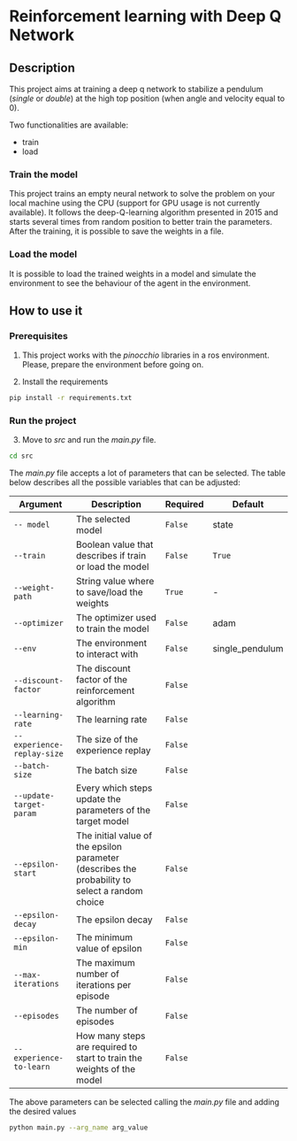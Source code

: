# Reinforcement learning with Deep Q Network

## Description

This project aims at training a deep q network to stabilize a pendulum (_single_ or _double_) at the high top position (when angle and velocity equal to 0).

Two functionalities are available:

* train
* load

### Train the model

This project trains an empty neural network to solve the problem on your local machine using the CPU (support for GPU usage is not currently available).
It follows the deep-Q-learning algorithm presented in 2015 and starts several times from random position to better train the parameters.
After the training, it is possible to save the weights in a file.

### Load the model

It is possible to load the trained weights in a model and simulate the environment to see the behaviour of the agent in the environment.

## How to use it

### Prerequisites

1. This project works with the _pinocchio_ libraries in a ros environment. Please, prepare the environment before going on.

2. Install the requirements
```bash
pip install -r requirements.txt
```

### Run the project

3. Move to _src_ and run the _main.py_ file.

```bash
cd src
```

The _main.py_ file accepts a lot of parameters that can be selected. The table below describes all the possible 
variables that can be adjusted:

| Argument                   | Description                                                                                     | Required | Default         |
|----------------------------|-------------------------------------------------------------------------------------------------|----------|-----------------|
| `-- model`                 | The selected model                                                                              | `False`  | state           |
| `--train`                  | Boolean value that describes if train or load the model                                         | `False`  | `True`          |
| `--weight-path`            | String value where to save/load the weights                                                     | `True`   | -               |
 | `--optimizer`              | The optimizer used to train the model                                                           | `False`  | adam            |
| `--env`                    | The environment to interact with                                                                | `False`  | single_pendulum |
 | `--discount-factor`        | The discount factor of the reinforcement algorithm                                              | `False`  |                 |
| `--learning-rate`          | The learning rate                                                                               | `False`  |                 |
| `--experience-replay-size` | The size of the experience replay                                                               | `False`  ||
| `--batch-size`             | The batch size                                                                                  | `False`  ||
| `--update-target-param`    | Every which steps update the parameters of the target model                                     | `False`  ||
| `--epsilon-start`          | The initial value of the epsilon parameter (describes the probability to select a random choice | `False`  ||
| `--epsilon-decay`          | The epsilon decay                                                                               | `False`  |                 |
| `--epsilon-min`            | The minimum value of epsilon                                                                    | `False`  ||
| `--max-iterations`         | The maximum number of iterations per episode                                                    | `False`  |                 |
| `--episodes`               | The number of episodes                                                                          | `False`  ||
| `--experience-to-learn`    | How many steps are required to start to train the weights of the model                          | `False`  ||

The above parameters can be selected calling the _main.py_ file and adding the desired values
```bash
python main.py --arg_name arg_value
```

